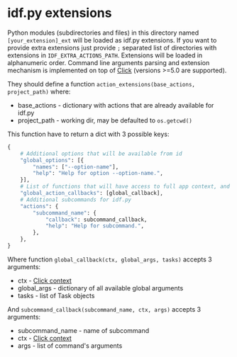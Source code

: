 # idf.py extensions
Python modules (subdirectories and files) in this directory named `[your_extension]_ext` will be loaded as idf.py extensions.
If you want to provide extra extensions just provide `;` separated list of directories with extensions in  `IDF_EXTRA_ACTIONS_PATH`. Extensions will be loaded in alphanumeric order.
Command line arguments parsing and extension mechanism is implemented on top of [Click](https://click.palletsprojects.com/en/5.x/) (versions >=5.0 are supported).

They should define a function `action_extensions(base_actions, project_path)` where:

- base_actions - dictionary with actions that are already available for idf.py
- project_path - working dir, may be defaulted to `os.getcwd()`

This function have to return a dict with 3 possible keys:

```python
{
    # Additional options that will be available from id
    "global_options": [{
        "names": ["--option-name"],
        "help": "Help for option --option-name.",
    }],
    # List of functions that will have access to full app context, and can mangle with arguments
    "global_action_callbacks": [global_callback],
    # Additional subcommands for idf.py
    "actions": {
        "subcommand_name": {
            "callback": subcommand_callback,
            "help": "Help for subcommand.",
        },
    },
}
```

Where function `global_callback(ctx, global_args, tasks)` accepts 3 arguments:

- ctx - [Click context](https://click.palletsprojects.com/en/5.x/api/#context)
- global_args - dictionary of all available global arguments
- tasks - list of Task objects

And `subcommand_callback(subcommand_name, ctx, args)` accepts 3 arguments:

- subcommand_name - name of subcommand
- ctx - [Click context](https://click.palletsprojects.com/en/5.x/api/#context)
- args - list of command's arguments
